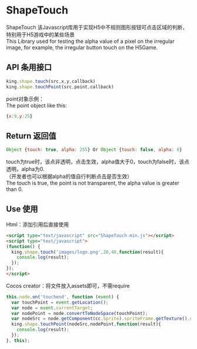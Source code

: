 # ShapeTouch
ShapeTouch 该Javascript库用于实现H5中不规则图形按钮可点击区域的判断，特别用于H5游戏中的某些场景<br/>
This Library used for testing the alpha value of a pixel on the irregular image, for example, the irregular button touch on the H5Game.

API 条用接口
-------------------
```javascript
king.shape.touch(src,x,y,callback)
king.shape.touchPoint(src,point,callback)
```
point对象示例：<br/>
The point object like this: 
```javascript
{x:9,y:25}
```
Return 返回值
-------------------
```javascript
Object {touch: true, alpha: 255} Or Object {touch: false, alpha: 0}
```
touch为true时，该点非透明，点击生效，alpha值大于0，touch为false时，该点透明，alpha为0.<br/>
（开发者也可以根据alpha的值自行判断点击是否生效）<br/>
The touch is true, the point is not transparent, the alpha value is greater than 0.

Use 使用
-------------------
Html：添加引用后直接使用
```html
<script type="text/javascript" src="ShapeTouch-min.js"></script>
<script type="text/javascript">
(function() {
  king.shape.touch('images/logo.png',20,40,function(result){
    console.log(result);
  });
});
</script>
```
Cocos creator：将文件放入assets即可，不需require
```javascript
this.node.on('touchend', function (event) {
  var touchPoint = event.getLocation();
  var node = event.currentTarget;
  var nodePoint = node.convertToNodeSpace(touchPoint);
  var nodeSrc = node.getComponent(cc.Sprite).spriteFrame.getTexture().url;
  king.shape.touchPoint(nodeSrc,nodePoint,function(result){
    console.log(result);
  });
}, this);
```

